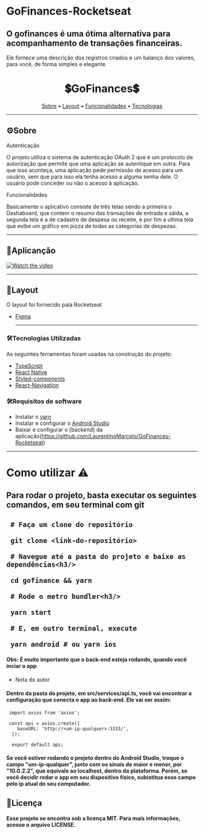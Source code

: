 # GoFinances-Rocketseat
## O gofinances é uma ótima alternativa para acompanhamento de transações financeiras. 
Ele fornece uma descrição dos registros criados e um balanço dos valores, para você, de forma 
simples e elegante.

<h1 align="center">
  💲GoFinances💲 
</h1>

<p align="center">
 <a href="#-sobre-o-projeto">Sobre</a> •
 <a href="#-layout">Layout</a> • 
 <a href="#-funcionalidade">Funcionalidades</a> • 	
 <a href="#-tecnologias">Tecnologias</a>  
</p>

---
## ⚙Sobre

Autenticação

O projeto utiliza o sistema de autenticação OAuth 2 que é um protocolo de autorização que permite que uma aplicação se autentique em outra. Para que isso aconteça, uma aplicação pede permissão de acesso para um usuário, sem que para isso ela tenha acesso a alguma senha dele. O usuário pode conceder ou não o acesso à aplicação.

Funcionalidades

Basicamente o aplicativo consiste de três telas sendo a primeira o Dashaboard, que contem o resumo das transações de entrada e sáida, a segunda tela é a de cadastro de despesa ou receite, e por fim a ultima tela que exibe um gráfico em pizza de todas as categorias de despezas.


---


## 📱Aplicanção

[![Watch the video](https://img.youtube.com/vi/HopMgroCGQY/hqdefault.jpg)](https://youtu.be/T-HopMgroCGQY)
  
  ---     

## 🎨Layout

O layout foi fornecido pala Rocketseat 
- [Figma](https://www.figma.com/file/UQuhez6vG5kLn4164ljEGJ/RentX-Ignite-(Copy)?node-id=0%3A1)

  --- 
  
### 🛠Tecnologias Utilizadas

As seguintes ferramentas foram usadas na construção do projeto:

- [TypeScript](https://www.typescriptlang.org/)
- [React Native](https://reactnative.dev/)
- [Styled-components](https://styled-components.com/docs/basics)
- [React-Navigation](https://reactnavigation.org/)

### 🛠Requisitos de software

- Instalar o [yarn](https://yarnpkg.com/)
- Instalar e configurar o [Android Studio](https://developer.android.com/studio)
- Baixar e configurar o [backend] da aplicação(https://github.com/LaurentinoMarcelo/GoFinances-Rocketseat)

---

<h1>
  Como utilizar ⚠️
</h1>

 <h2> Para rodar o projeto, basta executar os seguintes comandos, em seu terminal com git <h2/>
 
 
 ```
  # Faça um clone do repositório
  
  git clone <link-do-repositório>

  # Navegue até a pasta do projeto e baixe as dependências<h3/>

  cd gofinance && yarn

  # Rode o metro bundler<h3/>

  yarn start
 
  # E, em outro terminal, execute

  yarn android # ou yarn ios
 ```
  
  
  <h4> Obs: É muito importante que o back-end esteja rodando, quando você inciar o app </h4>
  
  - Nota do autor
  
  <h4> Dentro da pasta do projeto, em src/services/api.ts, você vai encontrar a configuração que conecta o app ao back-end. Ele vai ser assim: </h4>
  
  
 ```
  import axios from 'axios';

  const api = axios.create({
     baseURL: 'http://<um-ip-qualquer>:3333/',
   });

   export default api;
 ```
    
    
  <h4>Se você estiver rodando o projeto dentro do Android Studio, troque o campo "um-ip-qualquer", junto com os sinais de maior e menor, 
  por "10.0.2.2", que equivale ao localhost, dentro da plataforma. Porém, se você decidir rodar o app em seu dispositivo físico, subistitua esse campo
  pelo ip atual do seu computador.</h4>
  
  ## 📝Licença
  <h4> Esse projeto se encontra sob a licença MIT. Para mais informações, acesse o arquivo LICENSE.</h4>

